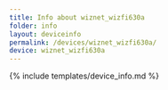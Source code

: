 ```yaml
---
title: Info about wiznet_wizfi630a
folder: info
layout: deviceinfo
permalink: /devices/wiznet_wizfi630a/
device: wiznet_wizfi630a
---
```

{% include templates/device_info.md %}
